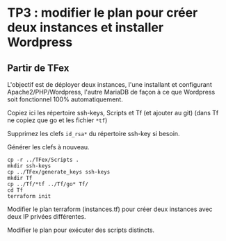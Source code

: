 # TP3 : modifier le plan pour créer deux instances et installer Wordpress

## Partir de TFex

L'objectif est de déployer deux instances, l'une installant et
configurant Apache2/PHP/Wordpress, l'autre MariaDB de façon
à ce que Wordpress soit fonctionnel 100% automatiquement.

Copiez ici les répertoire ssh-keys, Scripts et Tf (et ajouter au git)
(dans Tf ne copiez que go et les fichier `*tf`)

Supprimez les clefs `id_rsa*` du répertoire ssh-key si besoin.

Générer les clefs à nouveau.

~~~~
cp -r ../TFex/Scripts .
mkdir ssh-keys
cp ../TFex/generate_keys ssh-keys
mkdir Tf
cp ../Tf/*tf ../Tf/go* Tf/
cd Tf
terraform init
~~~~

Modifier le plan terraform (instances.tf) pour créer deux instances
avec deux IP privées différentes.

Modifier le plan pour exécuter des scripts distincts.
